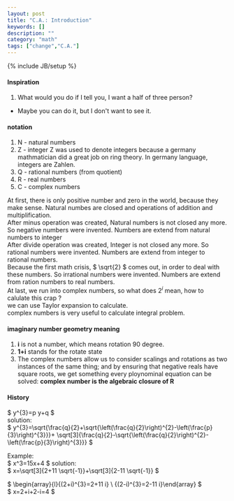 ```yaml
---
layout: post
title: "C.A.: Introduction"
keywords: []
description: ""
category: "math"
tags: ["change","C.A."]
---
```

{% include JB/setup %}

#### Inspiration
1. What would you do if I tell you, I want a half of three person?
- Maybe you can do it, but I don't want to see it.


#### notation
1. N - natural numbers
2. Z - integer   Z was used to denote integers because a germany mathmatician  did a great job on ring theory. In germany language, integers are Zahlen.
2. Q - rational numbers (from quotient)
3. R - real numbers
4. C - complex numbers

At first, there is only positive number and zero in the world, because they make sense. Natural numbes are closed 
and operations of addition and multiplification. <br />
After minus operation was created, Natural numbers  is not closed any more. So negative numbers were invented.
Numbers are extend from natural numbers to integer<br />
After divide operation was created, Integer is not closed any more. So rational numbers were invented.
Numbers are extend from integer to rational numbers. <br />
Because the first math crisis,  $ \sqrt{2} $ comes out, in order to deal with these numbers. So irrational numbers were invented.
Numbers are extend from ration numbers to real numbers. <br />
At last, we run into complex numbers, so what does $2^i$ mean, how to calulate this crap ? <br />
we can use Taylor expansion to calculate. <br /> 
complex numbers is very useful to calculate integral problem.


#### imaginary number geometry meaning
1. **i** is not a number, which means rotation 90 degree.
2. **1+i** stands for the rotate state
3. The complex numbers allow us to consider scalings and rotations as two instances of the same thing;
and by ensuring that negative reals have square roots, we get something every ploynominal equation can be 
solved: **complex number is the algebraic closure of R**

#### History
$
y^{3}=p y+q
$ <br />
solution: <br />
$
y^{3}=\sqrt{\frac{q}{2}+\sqrt{\left(\frac{q}{2}\right)^{2}-\left(\frac{p}{3}\right)^{3}}}+
\sqrt[3]{\frac{q}{2}-\sqrt{\left(\frac{q}{2}\right)^{2}-\left(\frac{p}{3}\right)^{3}}}
$

Example: <br />
$
x^3=15x+4
$
solution: <br />
$
x=\sqrt[3]{2+11 \sqrt{-1}}+\sqrt[3]{2-11 \sqrt{-1}}
$ 

$
\begin{array}{l}{(2+i)^{3}=2+11 i} \\ {(2-i)^{3}=2-11 i}\end{array}
$
<br />
$
x=2+i+2-i=4
$
